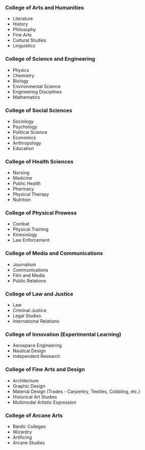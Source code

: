 ### College of Arts and Humanities
- Literature
- History
- Philosophy
- Fine Arts
- Cultural Studies
- Linguistics
### College of Science and Engineering
- Physics
- Chemistry
- Biology
- Environmental Science
- Engineering Disciplines
- Mathematics
### College of Social Sciences
- Sociology
- Psychology
- Political Science
- Economics
- Anthropology
- Education
### College of Health Sciences
- Nursing
- Medicine
- Public Health
- Pharmacy
- Physical Therapy
- Nutrition
### College of Physical Prowess
- Combat
- Physical Training
- Kinesiology 
- Law Enforcement
### College of Media and Communications
- Journalism
- Communications
- Film and Media
- Public Relations
### College of Law and Justice
- Law
- Criminal Justice
- Legal Studies
- International Relations
### College of Innovation (Experimental Learning)
- Aerospace Engineering
- Nautical Design
- Independent Research
### College of Fine Arts and Design
- Architecture
- Graphic Design
- Material Design (Trades - Carpentry, Textiles, Cobbling, etc.)
- Historical Art Studies
- Multimodal Artistic Expression
### College of Arcane Arts
- Bardic Colleges
- Wizardry
- Artificing
- Arcane Studies


